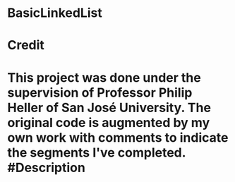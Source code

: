 # BasicLinkedList
# Credit
This project was done under the supervision of Professor Philip Heller of San José University.
The original code is augmented by my own work with comments to indicate the segments I've completed.
#Description
===
